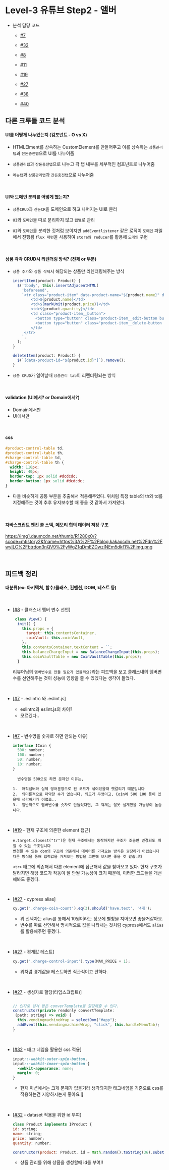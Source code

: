 # Level-3 유튜브 Step2 - 앨버

- 분석 담당 코드

  - [#7](https://github.com/woowacourse/javascript-vendingmachine/pull/7)
  - [#32](https://github.com/woowacourse/javascript-vendingmachine/pull/32)

  - [#8](https://github.com/woowacourse/javascript-vendingmachine/pull/8)
  - [#11](https://github.com/woowacourse/javascript-vendingmachine/pull/11)

  - [#19](https://github.com/woowacourse/javascript-vendingmachine/pull/19)
  - [#27](https://github.com/woowacourse/javascript-vendingmachine/pull/27)

  - [#38](https://github.com/woowacourse/javascript-vendingmachine/pull/38)
  - [#40](https://github.com/woowacourse/javascript-vendingmachine/pull/40)

## 다른 크루들 코드 분석

#### UI를 어떻게 나누었는지 (컴포넌트 - O vs X)

- HTMLElment를 상속하는 CustomElement를 만들어주고 이를 상속하는 `상품관리탭`과 `잔돈충전탭`으로 UI를 나누어줌

- `상품관리탭`과 `잔돈충전탭`으로 나누고 각 탭 내부를 세부적인 컴포넌트로 나누어줌

- `메뉴탭`과 `상품관리탭`과 `잔돈충전탭`으로 나누어줌

<br>

#### UI와 도메인 분리를 어떻게 했는지?

- `상품CRUD`과 `잔돈CR`을 도메인으로 하고 나머지는 UI로 분리

- `UI`와 `도메인`을 따로 분리하지 않고 `탭별`로 관리

- `UI`와 `도메인`를 분리한 것처럼 보이지만 `addEventlistener` 같은 로직이 `도메인` 파일에서 진행됨
  `flux 패턴`을 사용하여 `store와 reducer`를 활용해 `도메인` 구현

<br>

#### 상품 각각 CRUD시 리렌더링 방식? (전체 or 부분)

- `상품 추가`와 `상품 삭제`시 해당되는 상품만 리렌더링해주는 방식

  ```javascript
  insertItem(product: Product) {
    $('tbody', this).insertAdjacentHTML(
      'beforeend',
      `<tr class="product-item" data-product-name="${product.name}" data-product-id="${product.id}">
          <td>${product.name}</td>
          <td>${markUnit(product.price)}</td>
          <td>${product.quantity}</td>
          <td class="product-item__button">
            <button type="button" class="product-item__edit-button button">수정</button>
            <button type="button" class="product-item__delete-button button">삭제</button>
          </td>
       </tr>
      `,
    );
  }

  deleteItem(product: Product) {
    $(`[data-product-id="${product.id}"]`).remove();
  }
  ```

- `상품 CRUD`가 일어날때 `상품관리 tab`이 리렌더링되는 방식

<br>

#### validation (UI에서? or Domain에서?)

- Domain에서만
- UI에서만

<br>

#### css

```css
#product-control-table td,
#product-control-table th,
#charge-control-table td,
#charge-control-table th {
  width: 118px;
  height: 40px;
  border-top: 1px solid #dcdcdc;
  border-bottom: 1px solid #dcdcdc;
}
```

- 다들 비슷하게 공통 부분을 추출해서 적용해주었다. 위처럼 특정 table의 th와 td를 지정해주는 것이 추후 유지보수할 때 좋을 것 같아서 가져왔다.

<br>

#### 자바스크립트 엔진 콜 스택, 메모리 힙의 데이터 저장 구조

https://img1.daumcdn.net/thumb/R1280x0/?scode=mtistory2&fname=https%3A%2F%2Fblog.kakaocdn.net%2Fdn%2FwyILC%2Fbtrdon3nQV9%2FyWgZ1qDmEZDwzINEm5dkf1%2Fimg.png

<br>

## 피드백 정리

#### 대분류(ex: 아키텍처, 함수/클래스, 컨벤션, DOM, 테스트 등)

<br>

- [[#8](https://github.com/woowacourse/javascript-vendingmachine/pull/8#discussion_r835781324) - 클래스내 멤버 변수 선언]

  ```javascript
   class View() {
    init() {
      this.props = {
        target: this.contentsContainer,
        coinVault: this.coinVault,
      };
      this.contentsContainer.textContent = ``;
      this.balanceChargeInput = new BalanceChargeInput(this.props);
      this.coinVaultTable = new CoinVaultTable(this.props);
    }
  ```

  리뷰어님의 `멤버변수로 만들 필요가 있을까요?`라는 피드백을 보고 클래스내의 멤버변수를 선언해주는 것이 성능에 영향을 줄 수 있겠다는 생각이 들었다.

  <br>

- [[#7](https://github.com/woowacourse/javascript-vendingmachine/pull/7/files#r835727878) - .eslintrc 와 .eslint.js]

  - eslintrc와 eslint.js의 차이?
  - 모르겠다..

<br>

- [[#7](https://github.com/woowacourse/javascript-vendingmachine/pull/7/files#r838078443) - 변수명을 숫자로 하면 안되는 이유]

  ```javascript
  interface ICoin {
    500: number;
    100: number;
    50: number;
    10: number;
  }
  ```

  ```
    변수명을 500으로 하면 문제인 이유는,

  1.  매직넘버와 실제 영어문장으로 된 코드가 섞여있을때 햇갈리기 때문입니다
  2.  의미론적으로 파악할 수가 없습니다. 의도가 무엇이고, Coin에 500 100 등이 있을때 생각하기가 어렵죠..
  3.  일반적으로 멤버변수를 숫자로 만들었다면, 그 객체는 잘못 설계했을 가능성이 높습니다.
  ```

<br>

- [[#19](https://github.com/woowacourse/javascript-vendingmachine/pull/19/files#r836525890) - 현재 구조에 의존한 element 접근]

  ```
  e.target.closest("tr")은 현재 구조에서는 동작하지만 구조가 조금만 변경되도 깨질 수 있는 구조입니다
  변경될 수 있는 dom의 구조에 의존해서 데이터를 가져오는 방식은 권장하기 어렵습니다
  다른 방식을 통해 입력값을 가져오는 방법을 고민해 보시면 좋을 것 같습니다
  ```

  `<tr>` 태그에 의존해서 다른 element에 접근해서 값을 찾아오고 있다. 현재 구조가 달라지면 해당 코드가 작동이 잘 안될 가능성이 크기 때문에, 이러한 코드들을 개선해봐도 좋겠다.

<br>

- [[#27](https://github.com/woowacourse/javascript-vendingmachine/pull/27/files#r835926174) - cypress alias]

  ```javascript
  cy.get('.charge-coin-count').eq(3).should('have.text', '4개');
  ```

  - 위 선택자는 alias를 통해서 10원이라는 정보에 별칭을 지어보면 좋을거같아요.
  - 변수를 따로 선언해서 명시적으로 값을 나타내는 것처럼 cypress에서도 `alias`를 활용해주면 좋겠다.

<br>

- [[#27](https://github.com/woowacourse/javascript-vendingmachine/pull/27/files#r835922642) - 경계값 테스트]

  ```javascript
  cy.get('.charge-control-input').type(MAX_PRICE + 1);
  ```

  - 위처럼 경계값을 테스트하면 직관적이고 편하다.

<br>

- [[#27](https://github.com/woowacourse/javascript-vendingmachine/pull/27/files#r835934011) - 생성자로 할당(타입스크립트)]

  ```javascript

  // 인자로 넘겨 받은 converTemplate을 할당해줄 수 있다.
  constructor(private readonly convertTemplate:
   (path: string) => void) {
    this.vendingmachineWrap = selectDom("#app");
    addEvent(this.vendingmachineWrap, "click", this.handleMenuTab);
  }
  ```

<br>

- [[#32](https://github.com/woowacourse/javascript-vendingmachine/pull/32/files#r836498728) - 태그 네임을 활용한 css 적용]

  ```css
  input::-webkit-outer-spin-button,
  input::-webkit-inner-spin-button {
    -webkit-appearance: none;
    margin: 0;
  }
  ```

  - 현재 미션에서는 크게 문제가 없을거라 생각되지만 태그네임을 기준으로 css를 적용하는건 지양하시는게 좋아요 👀

<br>

- [[#32](https://github.com/woowacourse/javascript-vendingmachine/pull/32/files#r835947796) - dataset 적용을 위한 id 부여]

  ```javascript
  class Product implements IProduct {
  id: string;
  name: string;
  price: number;
  quantity: number;

  constructor(product: Product, id = Math.random().toString(36).substring(2, 9)) {
  ```

  - 상품 관리를 위해 상품을 생성할때 id를 부여!!
